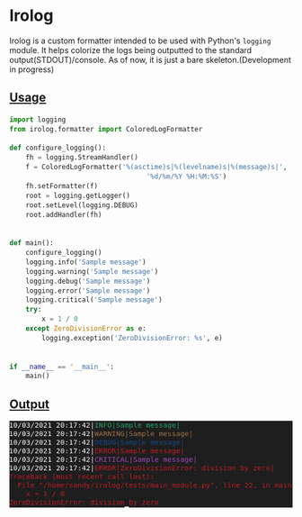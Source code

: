 # Irolog

Irolog is a custom formatter intended to be used with Python's `logging` module.
It helps colorize the logs being outputted to the standard output(STDOUT)/console.
As of now, it is just a bare skeleton.(Development in progress)

## <ins>Usage<ins>

```python
import logging
from irolog.formatter import ColoredLogFormatter

def configure_logging():
    fh = logging.StreamHandler()
    f = ColoredLogFormatter('%(asctime)s|%(levelname)s|%(message)s|',
                                  '%d/%m/%Y %H:%M:%S')
    fh.setFormatter(f)
    root = logging.getLogger()
    root.setLevel(logging.DEBUG)
    root.addHandler(fh)


def main():
    configure_logging()
    logging.info('Sample message')
    logging.warning('Sample message')
    logging.debug('Sample message')
    logging.error('Sample message')
    logging.critical('Sample message')
    try:
        x = 1 / 0
    except ZeroDivisionError as e:
        logging.exception('ZeroDivisionError: %s', e)


if __name__ == '__main__':
    main()
```

## <ins>Output<ins>

![Colored Output](static/formatter_output.png?raw=true)